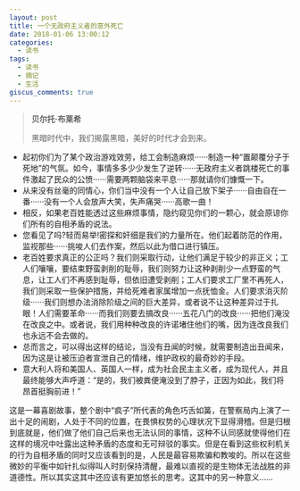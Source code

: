 ```yaml
---
layout: post
title: 一个无政府主义者的意外死亡
date: 2018-01-06 13:00:12
categories:
  - 读书
tags:
  - 读书
  - 摘记
  - 生活
giscus_comments: true
---
```


> **贝尔托·布莱希**
>
> 黑暗时代中，我们揭露黑暗，美好的时代才会到来。

<!-- more -->

- 起初你们为了某个政治游戏效劳，给工会制造麻烦······制造一种“置颠覆分子于死地”的气氛。如今，事情多多少少发生了逆转······无政府主义者跳楼死亡的事件激起了民众的公愤······需要两颗脑袋来平息······那就请你们慷慨一下。
- 从来没有丝毫的同情心，你们当中没有一个人让自己放下架子······自由自在一番······没有一个人会放声大笑，失声痛哭······高歌一曲！
- 相反，如果老百姓能透过这些麻烦事情，隐约窥见你们的一颗心，就会原谅你们所有的自相矛盾的说法。
- 您看见了吗?轻而易举!密探和奸细是我们的力量所在。他们起着防范的作用，监视那些······挑唆人们去作案，然后以此为借口进行镇压。
- 老百姓要求真正的公正吗？我们则采取行动，让他们满足于较少的非正义；工人们嚷嚷，要结束野蛮剥削的耻辱，我们则努力让这种剥削少一点野蛮的气息，让工人们不再感到耻辱，但依旧遭受剥削；工人们要求工厂里不再死人，我们则采取一些保护措施，并给死难者家属增加一点抚恤金。人们要求消灭阶级······我们则想办法消除阶级之间的巨大差异，或者说不让这种差异过于扎眼！人们需要革命······而我们则要去搞改良······五花八门的改良······把他们淹没在改良之中。或者说，我们用种种改良的许诺堵住他们的嘴，因为连改良我们也永远不会去做的。
- 总而言之，可以得出这样的结论，当没有丑闻的时候，就需要制造出丑闻来，因为这是让被压迫者宣泄自己的情绪，维护政权的最奇妙的手段。
- 意大利人将和美国人、英国人一样，成为社会民主主义者，成为现代人，并且最终能够大声呼道：“是的，我们被粪便淹没到了脖子，正因为如此，我们将昂首挺胸前进！”

这是一幕喜剧故事，整个剧中“疯子”所代表的角色巧舌如簧，在警察局内上演了一出十足的闹剧，人处于不同的位置，在畏惧权势的心理状况下显得滑稽。但是归根到底就是，他们做了他们自己后来也无法认同的事情，这种不认同感就使得他们在这样的境况中吐露出这种矛盾的态度和无可辩驳的事实。但是在看到这些权利机关的行为自相矛盾的同时又应该看到的是，人民是最容易欺骗和教唆的。所以在这些微妙的平衡中如针扎似得叫人时刻保持清醒，最难以直视的是生物体无法战胜的非道德性。所以其实这其中还应该有更加悠长的思考。这其中的另一种意义......
